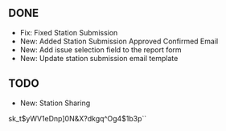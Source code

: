 DONE
----------
* Fix: Fixed Station Submission 
* New: Added Station Submission Approved Confirmed Email
* New: Add issue selection field to the report form
* New: Update station submission email template

TODO
----------
* New: Station Sharing

sk_t$yWV1eDnp]0N&X?dkgq^Og4$1b3p``
